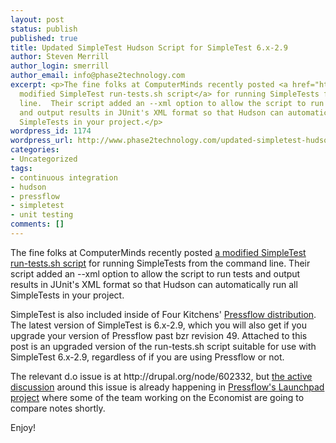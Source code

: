 ```yaml
---
layout: post
status: publish
published: true
title: Updated SimpleTest Hudson Script for SimpleTest 6.x-2.9
author: Steven Merrill
author_login: smerrill
author_email: info@phase2technology.com
excerpt: <p>The fine folks at ComputerMinds recently posted <a href="http://www.computerminds.co.uk/hudson-and-simpletest">a
  modified SimpleTest run-tests.sh script</a> for running SimpleTests from the command
  line.  Their script added an --xml option to allow the script to run tests
  and output results in JUnit's XML format so that Hudson can automatically run all
  SimpleTests in your project.</p>
wordpress_id: 1174
wordpress_url: http://www.phase2technology.com/updated-simpletest-hudson-script-for-simpletest-6-x-2-9/
categories:
- Uncategorized
tags:
- continuous integration
- hudson
- pressflow
- simpletest
- unit testing
comments: []
---
```

<p>The fine folks at ComputerMinds recently posted <a href="http://www.computerminds.co.uk/hudson-and-simpletest">a modified SimpleTest run-tests.sh script</a> for running SimpleTests from the command line.  Their script added an --xml option to allow the script to run tests and output results in JUnit's XML format so that Hudson can automatically run all SimpleTests in your project.</p></p>
<p>SimpleTest is also included inside of Four Kitchens' <a href="http://fourkitchens.com/pressflow-makes-drupal-scale">Pressflow distribution</a>.  The latest version of SimpleTest is 6.x-2.9, which you will also get if you upgrade your version of Pressflow past bzr revision 49.  Attached to this post is an upgraded version of the run-tests.sh script suitable for use with SimpleTest 6.x-2.9, regardless of if you are using Pressflow or not.</p></p>
<p>The relevant d.o issue is at http://drupal.org/node/602332, but <a href="https://code.launchpad.net/~smerrill/pressflow/simpletest-xml-junit/+merge/13224">the active discussion</a> around this issue is already happening in <a href="https://launchpad.net/pressflow">Pressflow's Launchpad project</a> where some of the team working on the Economist are going to compare notes shortly.</p></p>
<p>Enjoy!</p></p>
